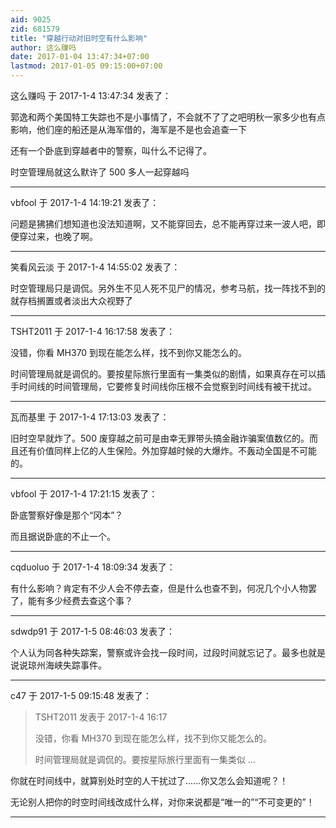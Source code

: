 ```yaml
---
aid: 9025
zid: 681579
title: "穿越行动对旧时空有什么影响"
author: 这么赚吗
date: 2017-01-04 13:47:34+07:00
lastmod: 2017-01-05 09:15:00+07:00
---
```


这么赚吗 于 2017-1-4 13:47:34 发表了：

郭逸和两个美国特工失踪也不是小事情了，不会就不了了之吧明秋一家多少也有点影响，他们座的船还是从海军借的，海军是不是也会追查一下

还有一个卧底到穿越者中的警察，叫什么不记得了。

时空管理局就这么默许了 500 多人一起穿越吗

---

vbfool 于 2017-1-4 14:19:21 发表了：

问题是狒狒们想知道也没法知道啊，又不能穿回去，总不能再穿过来一波人吧，即便穿过来，也晚了啊。

---

笑看风云淡 于 2017-1-4 14:55:02 发表了：

时空管理局只是调侃。另外生不见人死不见尸的情况，参考马航，找一阵找不到的就存档搁置或者淡出大众视野了

---

TSHT2011 于 2017-1-4 16:17:58 发表了：

没错，你看 MH370 到现在能怎么样，找不到你又能怎么的。

时间管理局就是调侃的。要按星际旅行里面有一集类似的剧情，如果真存在可以插手时间线的时间管理局，它要修复时间线你压根不会觉察到时间线有被干扰过。

---

瓦而基里 于 2017-1-4 17:13:03 发表了：

旧时空早就炸了。500 废穿越之前可是由幸无罪带头搞金融诈骗案值数亿的。而且还有价值同样上亿的人生保险。外加穿越时候的大爆炸。不轰动全国是不可能的。

---

vbfool 于 2017-1-4 17:21:15 发表了：

卧底警察好像是那个“冈本”？

而且据说卧底的不止一个。

---

cqduoluo 于 2017-1-4 18:09:34 发表了：

有什么影响？肯定有不少人会不停去查，但是什么也查不到，何况几个小人物罢了，能有多少经费去查这个事？

---

sdwdp91 于 2017-1-5 08:46:03 发表了：

个人认为同各种失踪案，警察或许会找一段时间，过段时间就忘记了。最多也就是说说琼州海峡失踪事件。

---

c47 于 2017-1-5 09:15:48 发表了：

> TSHT2011 发表于 2017-1-4 16:17
>
> 没错，你看 MH370 到现在能怎么样，找不到你又能怎么的。
>
> 时间管理局就是调侃的。要按星际旅行里面有一集类似 ...

你就在时间线中，就算别处时空的人干扰过了......你又怎么会知道呢？！

无论别人把你的时空时间线改成什么样，对你来说都是“唯一的”“不可变更的”！

---
